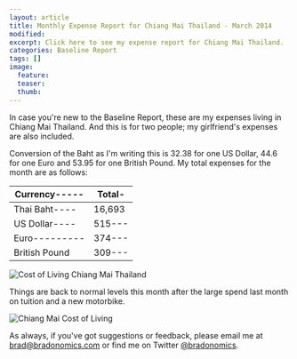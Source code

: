```yaml
---
layout: article
title: Monthly Expense Report for Chiang Mai Thailand - March 2014
modified:
excerpt: Click here to see my expense report for Chiang Mai Thailand.
categories: Baseline Report
tags: []
image:
  feature:
  teaser:
  thumb:
---
```


In case you're new to the Baseline Report, these are my expenses living in Chiang Mai Thailand. And this is for two people; my girlfriend's expenses are also included.

Conversion of the Baht as I'm writing this is 32.38 for one US Dollar, 44.6 for one Euro and 53.95 for one British Pound. My total expenses for the month are as follows:

|Currency-----|Total-|
|-------------|------|
|Thai Baht----|16,693|
|US Dollar----|515---|
|Euro---------|374---|
|British Pound|309---|

![Cost of Living Chiang Mai Thailand](http://bradonomics.com/baseline-report-march-2014/Chiang-Mai-Spending-Category-List-Mar-2014.jpg)

Things are back to normal levels this month after the large spend last month on tuition and a new motorbike.

![Chiang Mai Cost of Living](http://bradonomics.com/baseline-report-march-2014/Chiang-Mai-Spending-Graph-Mar-2014.jpg)

As always, if you've got suggestions or feedback, please email me at brad@bradonomics.com or find me on Twitter [@bradonomics](https://twitter.com/bradonomics).